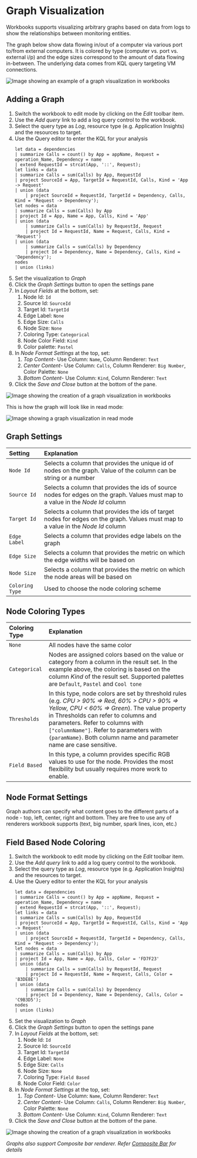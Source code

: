 # Graph Visualization

Workbooks supports visualizing arbitrary graphs based on data from logs to show the relationships between monitoring entities. 

The graph below show data flowing in/out of a computer via various port to/from external computers. It is colored by type (computer vs. port vs. external i/p) and the edge sizes correspond to the amount of data flowing in-between. The underlying data comes from KQL query targeting VM connections.

![Image showing an example of a graph visualization in workbooks](../Images/Graph-Example2.png)

## Adding a Graph
1. Switch the workbook to edit mode by clicking on the _Edit_ toolbar item.
2. Use the _Add query_ link to add a log query control to the workbook. 
3. Select the query type as _Log_, resource type (e.g. Application Insights) and the resources to target.
4. Use the Query editor to enter the KQL for your analysis
    ```
    let data = dependencies
    | summarize Calls = count() by App = appName, Request = operation_Name, Dependency = name
    | extend RequestId = strcat(App, '::', Request);
    let links = data
    | summarize Calls = sum(Calls) by App, RequestId
    | project SourceId = App, TargetId = RequestId, Calls, Kind = 'App -> Request'
    | union (data
        | project SourceId = RequestId, TargetId = Dependency, Calls, Kind = 'Request -> Dependency');
    let nodes = data
    | summarize Calls = sum(Calls) by App
    | project Id = App, Name = App, Calls, Kind = 'App'
    | union (data
        | summarize Calls = sum(Calls) by RequestId, Request
        | project Id = RequestId, Name = Request, Calls, Kind = 'Request')
    | union (data
        | summarize Calls = sum(Calls) by Dependency
        | project Id = Dependency, Name = Dependency, Calls, Kind = 'Dependency');
    nodes
    | union (links)
    ```
7. Set the visualization to _Graph_
8. Click the _Graph Settings_ button to open the settings pane
9. In _Layout Fields_ at the bottom, set:
    1. Node Id: `Id`
    2. Source Id: `SourceId`
    3. Target Id: `TargetId`
    4. Edge Label: `None`
    5. Edge Size: `Calls`
    6. Node Size: `None`
    7. Coloring Type: `Categorical`
    8. Node Color Field: `Kind`
    9. Color palette: `Pastel`
10. In _Node Format Settings_ at the top, set:
    1. _Top Content_- Use Column: `Name`, Column Renderer: `Text`
    2. _Center Content_- Use Column: `Calls`, Column Renderer: `Big Number`, Color Palette: `None`
    3. _Bottom Content_- Use Column: `Kind`, Column Renderer: `Text`
10. Click the _Save and Close_ button at the bottom of the pane.

![Image showing the creation of a graph visualization in workbooks](../Images/Graph-Create.png)

This is how the graph will look like in read mode:

![Image showing a graph visualization in read mode](../Images/Graph-ReadMode.png)

## Graph Settings

| Setting | Explanation |
|:------------- |:-------------|
| `Node Id` | Selects a column that provides the unique id of nodes on the graph. Value of the column can be string or a number |
| `Source Id` | Selects a column that provides the ids of source nodes for edges on the graph. Values must map to a value in the _Node Id_ column |
| `Target Id` | Selects a column that provides the ids of target nodes for edges on the graph. Values must map to a value in the _Node Id_ column |
| `Edge Label` | Selects a column that provides edge labels on the graph |
| `Edge Size` | Selects a column that provides the metric on which the edge widths will be based on |
| `Node Size` | Selects a column that provides the metric on which the node areas will be based on |
| `Coloring Type` | Used to choose the node coloring scheme |

## Node Coloring Types

| Coloring Type | Explanation |
|:------------- |:-------------|
| `None` | All nodes have the same color |
| `Categorical` | Nodes are assigned colors based on the value or category from a column in the result set. In the example above, the coloring is based on the column _Kind_ of the result set. Supported palettes are `Default`, `Pastel` and `Cool tone`  |
| `Thresholds` | In this type, node colors are set by threshold rules (e.g. _CPU > 90%  => Red, 60% > CPU > 90% => Yellow, CPU < 60% => Green_). The value property in Thresholds can refer to columns and parameters. Refer to columns with `["columnName"]`. Refer to parameters with `{paramName}`. Both column name and parameter name are case sensitive.|
| `Field Based` | In this type, a column provides specific RGB values to use for the node. Provides the most flexibility but usually requires more work to enable.  |

## Node Format Settings
Graph authors can specify what content goes to the different parts of a node - top, left, center, right and bottom. They are free to use any of renderers workbook supports (text, big number, spark lines, icon, etc.)

## Field Based Node Coloring

1. Switch the workbook to edit mode by clicking on the _Edit_ toolbar item.
2. Use the _Add query_ link to add a log query control to the workbook. 
3. Select the query type as _Log_, resource type (e.g. Application Insights) and the resources to target.
4. Use the Query editor to enter the KQL for your analysis
    ```
    let data = dependencies
    | summarize Calls = count() by App = appName, Request = operation_Name, Dependency = name
    | extend RequestId = strcat(App, '::', Request);
    let links = data
    | summarize Calls = sum(Calls) by App, RequestId
    | project SourceId = App, TargetId = RequestId, Calls, Kind = 'App -> Request'
    | union (data
        | project SourceId = RequestId, TargetId = Dependency, Calls, Kind = 'Request -> Dependency');
    let nodes = data
    | summarize Calls = sum(Calls) by App
    | project Id = App, Name = App, Calls, Color = 'FD7F23'
    | union (data
        | summarize Calls = sum(Calls) by RequestId, Request
        | project Id = RequestId, Name = Request, Calls, Color = 'B3DE8E')
    | union (data
        | summarize Calls = sum(Calls) by Dependency
        | project Id = Dependency, Name = Dependency, Calls, Color = 'C9B3D5');
    nodes
    | union (links)
    ```
7. Set the visualization to _Graph_
8. Click the _Graph Settings_ button to open the settings pane
9. In _Layout Fields_ at the bottom, set:
    1. Node Id: `Id`
    2. Source Id: `SourceId`
    3. Target Id: `TargetId`
    4. Edge Label: `None`
    5. Edge Size: `Calls`
    6. Node Size: `None`
    7. Coloring Type: `Field Based`
    8. Node Color Field: `Color`
10. In _Node Format Settings_ at the top, set:
    1. _Top Content_- Use Column: `Name`, Column Renderer: `Text`
    2. _Center Content_- Use Column: `Calls`, Column Renderer: `Big Number`, Color Palette: `None`
    3. _Bottom Content_- Use Column: `Kind`, Column Renderer: `Text`
10. Click the _Save and Close_ button at the bottom of the pane.

![Image showing the creation of a graph visualization in workbooks](../Images/Graph-FieldBased.png)



*Graphs also support Composite bar renderer. Refer [Composite Bar](./CompositeBar.md) for details*
